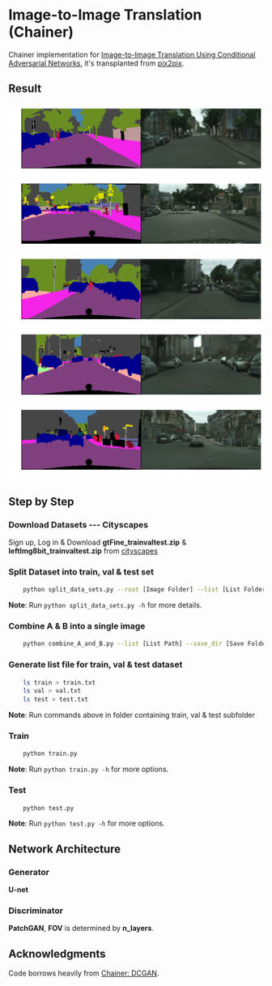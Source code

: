 # Image-to-Image Translation (Chainer)
Chainer implementation for [Image-to-Image Translation Using Conditional Adversarial Networks](https://phillipi.github.io/pix2pix/), it's transplanted from [pix2pix](https://github.com/phillipi/pix2pix).
## Result
![](readme_images/result_3.png)
![](readme_images/result_4.png)
![](readme_images/result_5.png)
![](readme_images/result_6.png)
![](readme_images/result_9.png)

## Step by Step
### Download Datasets --- Cityscapes
Sign up, Log in & Download **gtFine_trainvaltest.zip** & **leftImg8bit_trainvaltest.zip** from [cityscapes](https://www.cityscapes-dataset.com)
### Split Dataset into train, val & test set
```bash
    python split_data_sets.py --root [Image Folder] --list [List Folder]  
```
**Note**: Run `python split_data_sets.py -h` for more details.
### Combine A & B into a single image
```bash
    python combine_A_and_B.py --list [List Path] --save_dir [Save Folder]
```
### Generate list file for train, val & test dataset
```bash
	ls train > train.txt
	ls val > val.txt
	ls test > test.txt
```
**Note**: Run commands above in folder containing train, val & test subfolder
### Train
```bash
	python train.py
```
**Note**: Run `python train.py -h` for more options.
### Test
```bash
	python test.py
```
**Note**: Run `python test.py -h` for more options.

## Network Architecture
### Generator
**U-net**

### Discriminator
**PatchGAN**, **FOV** is determined by **n_layers**.

## Acknowledgments
Code borrows heavily from [Chainer: DCGAN](https://github.com/pfnet/chainer/tree/master/examples/dcgan).
